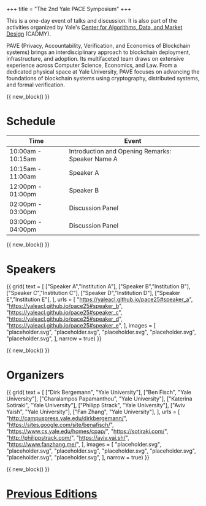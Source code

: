 +++
title = "The 2nd Yale PACE Symposium"
+++

This is a one-day event of talks and discussion.
It is also part of the activities organized by Yale's [Center for Algorithms, Data, and Market Design](https://cadmy.yale.edu/) (CADMY).

PAVE (Privacy, Accountability, Verification, and Economics of Blockchain systems) brings an interdisciplinary approach to blockchain deployment, infrastructure, and adoption.
Its multifaceted team draws on extensive experience across Computer Science, Economics, and Law.
From a dedicated physical space at Yale University, PAVE focuses on advancing the foundations of blockchain systems using cryptography, distributed systems, and formal verification.


{{ new_block() }}


# Schedule

| Time             | Event            |
| ---------------- | ---------------- |
| 10:00am - 10:15am | Introduction and Opening Remarks: Speaker Name A     |
| 10:15am - 11:00am  | Speaker A        |
| 12:00pm - 01:00pm  | Speaker B        |
| 02:00pm - 03:00pm  | Discussion Panel |
| 03:00pm - 04:00pm  | Discussion Panel |


{{ new_block() }}


# Speakers

{{ grid(
    text = [
        ["Speaker A","Institution A"], 
        ["Speaker B","Institution B"],
        ["Speaker C","Institution C"],
        ["Speaker D","Institution D"],
        ["Speaker E","Institution E"],
    ],
    urls = [
        "https://yaleacl.github.io/pace25#speaker_a",
        "https://yaleacl.github.io/pace25#speaker_b",
        "https://yaleacl.github.io/pace25#speaker_c",
        "https://yaleacl.github.io/pace25#speaker_d",
        "https://yaleacl.github.io/pace25#speaker_e",
    ],
    images = [
        "placeholder.svg",
        "placeholder.svg",
        "placeholder.svg",
        "placeholder.svg",
        "placeholder.svg",
    ],
    narrow = true) }}


{{ new_block() }}


# Organizers

{{ grid(
    text = [
        ["Dirk Bergemann", "Yale University"],
        ["Ben Fisch", "Yale University"],
        ["Charalampos Papamanthou", "Yale University"],
        ["Katerina Sotiraki", "Yale University"],
        ["Philipp Strack", "Yale University"],
        ["Aviv Yaish", "Yale University"],
        ["Fan Zhang", "Yale University"],
    ],
    urls = [
        "http://campuspress.yale.edu/dirkbergemann/",
        "https://sites.google.com/site/benafisch/",
        "https://www.cs.yale.edu/homes/cpap/",
        "https://sotiraki.com/",
        "http://philippstrack.com/",
        "https://aviv.yai.sh/",
        "https://www.fanzhang.me/",
    ],
    images = [
        "placeholder.svg",
        "placeholder.svg",
        "placeholder.svg",
        "placeholder.svg",
        "placeholder.svg",
        "placeholder.svg",
        "placeholder.svg",
    ],
    narrow = true) }}


{{ new_block() }}


# [Previous Editions](./previous)